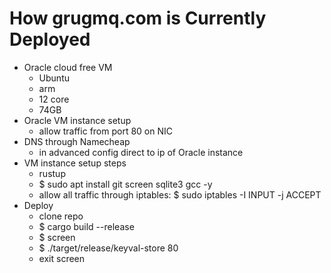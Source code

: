 # How grugmq.com is Currently Deployed
- Oracle cloud free VM
  - Ubuntu
  - arm
  - 12 core
  - 74GB
- Oracle VM instance setup
  - allow traffic from port 80 on NIC
- DNS through Namecheap
  - in advanced config direct to ip of Oracle instance
- VM instance setup steps
  - rustup
  - $ sudo apt install git screen sqlite3 gcc -y
  - allow all traffic through iptables: $ sudo iptables -I INPUT -j ACCEPT
- Deploy
  - clone repo
  - $ cargo build --release
  - $ screen
  - $ ./target/release/keyval-store 80
  - exit screen
